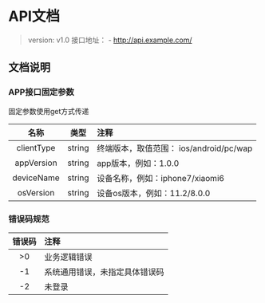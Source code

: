 # API文档

> version: v1.0
> 接口地址： 
    - http://api.example.com/

## 文档说明
### APP接口固定参数

固定参数使用get方式传递

| 名称 | 类型 | 注释 |
|:-------------:|:-------------:|:-------------|
| clientType | string | 终端版本，取值范围： ios/android/pc/wap |
| appVersion | string | app版本，例如：1.0.0 |
| deviceName | string | 设备名称，例如：iphone7/xiaomi6 |
| osVersion | string | 设备os版本，例如：11.2/8.0.0 |

### 错误码规范
| 错误码 | 注释 |
|:-------------:|:-------------|
| >0 | 业务逻辑错误 |
| -1 | 系统通用错误，未指定具体错误码 |
| -2 | 未登录 |

<!-- ## 目录 --> 
<!--{{menu}}-->